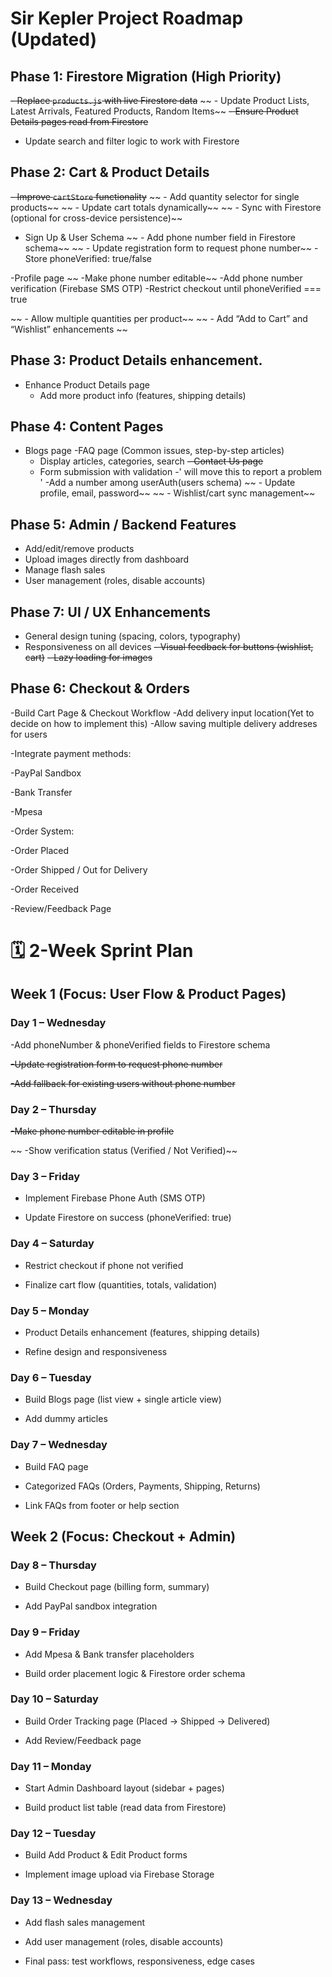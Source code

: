# Sir Kepler Project Roadmap (Updated)

## Phase 1: Firestore Migration (High Priority)
~~- Replace `products.js` with live Firestore data~~
 ~~ - Update Product Lists, Latest Arrivals, Featured Products, Random Items~~
  ~~- Ensure Product Details pages read from Firestore~~
  - Update search and filter logic to work with Firestore

## Phase 2: Cart & Product Details
~~- Improve `cartStore` functionality~~
~~  - Add quantity selector for single products~~
 ~~ - Update cart totals dynamically~~
 ~~ - Sync with Firestore (optional for cross-device persistence)~~
 - Sign Up & User Schema
   ~~ - Add phone number field in Firestore schema~~
   ~~ - Update registration form to request phone number~~
    -Store phoneVerified: true/false

  -Profile page
   ~~ -Make phone number editable~~
    -Add phone number verification (Firebase SMS OTP)
    -Restrict checkout until phoneVerified === true


 ~~ - Allow multiple quantities per product~~
 ~~ - Add “Add to Cart” and “Wishlist” enhancements ~~


## Phase 3: Product Details enhancement.
- Enhance Product Details page
  - Add more product info (features, shipping details)

## Phase 4: Content Pages
- Blogs page
-FAQ page (Common issues, step-by-step articles)
  - Display articles, categories, search
~~- Contact Us page~~
  - Form submission with validation -' will move this to report a problem '
-Add a number among userAuth(users schema)
 ~~ - Update profile, email, password~~
 ~~ - Wishlist/cart sync management~~

## Phase 5: Admin / Backend Features
- Add/edit/remove products
- Upload images directly from dashboard
- Manage flash sales
- User management (roles, disable accounts)

## Phase 7: UI / UX Enhancements
- General design tuning (spacing, colors, typography)
- Responsiveness on all devices
~~- Visual feedback for buttons (wishlist, cart)~~
~~- Lazy loading for images~~
## Phase 6: Checkout & Orders
-Build Cart Page & Checkout Workflow
  -Add delivery input location(Yet to decide on how to implement this)
  -Allow saving multiple delivery addreses for users

-Integrate payment methods:

  -PayPal Sandbox

  -Bank Transfer

  -Mpesa

  -Order System:

  -Order Placed

  -Order Shipped / Out for Delivery

  -Order Received

-Review/Feedback Page




# 🗓 2-Week Sprint Plan
## Week 1 (Focus: User Flow & Product Pages)

  ### Day 1 – Wednesday

  -Add phoneNumber & phoneVerified fields to Firestore schema

  ~~-Update registration form to request phone number~~

  ~~-Add fallback for existing users without phone number~~

   ### Day 2 – Thursday

 ~~-Make phone number editable in profile~~

~~ -Show verification status (Verified / Not Verified)~~

  ### Day 3 – Friday

  - Implement Firebase Phone Auth (SMS OTP)

  - Update Firestore on success (phoneVerified: true)

  ### Day 4 – Saturday

  - Restrict checkout if phone not verified

  - Finalize cart flow (quantities, totals, validation)

  ### Day 5 – Monday

  - Product Details enhancement (features, shipping details)

  - Refine design and responsiveness

  ### Day 6 – Tuesday

  - Build Blogs page (list view + single article view)

  - Add dummy articles

  ### Day 7 – Wednesday

  - Build FAQ page

  - Categorized FAQs (Orders, Payments, Shipping, Returns)

  - Link FAQs from footer or help section

  ## Week 2 (Focus: Checkout + Admin)

  ### Day 8 – Thursday

  - Build Checkout page (billing form, summary)

  - Add PayPal sandbox integration

  ### Day 9 – Friday

  - Add Mpesa & Bank transfer placeholders

  - Build order placement logic & Firestore order schema

  ### Day 10 – Saturday

  - Build Order Tracking page (Placed → Shipped → Delivered)

  - Add Review/Feedback page

  ### Day 11 – Monday

  - Start Admin Dashboard layout (sidebar + pages)

  - Build product list table (read data from Firestore)

  ### Day 12 – Tuesday

  - Build Add Product & Edit Product forms

  - Implement image upload via Firebase Storage

  ### Day 13 – Wednesday

  - Add flash sales management

  - Add user management (roles, disable accounts)

  - Final pass: test workflows, responsiveness, edge cases